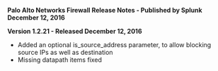 **Palo Alto Networks Firewall Release Notes - Published by Splunk December 12, 2016**


**Version 1.2.21 - Released December 12, 2016**

* Added an optional is\_source\_address parameter, to allow blocking source IPs as well as destination
* Missing datapath items fixed
